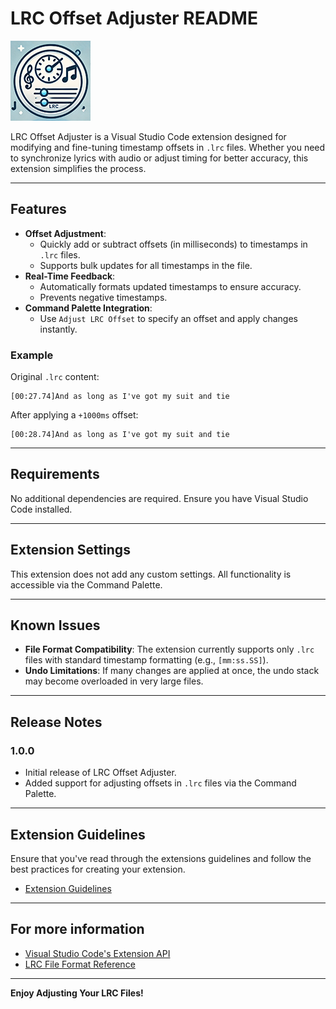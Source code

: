# LRC Offset Adjuster README

![Logo](icon.png)

LRC Offset Adjuster is a Visual Studio Code extension designed for modifying and fine-tuning timestamp offsets in `.lrc` files. Whether you need to synchronize lyrics with audio or adjust timing for better accuracy, this extension simplifies the process.

---

## Features

- **Offset Adjustment**:
  - Quickly add or subtract offsets (in milliseconds) to timestamps in `.lrc` files.
  - Supports bulk updates for all timestamps in the file.
- **Real-Time Feedback**:
  - Automatically formats updated timestamps to ensure accuracy.
  - Prevents negative timestamps.
- **Command Palette Integration**:
  - Use `Adjust LRC Offset` to specify an offset and apply changes instantly.

### Example

Original `.lrc` content:

```
[00:27.74]And as long as I've got my suit and tie
```

After applying a `+1000ms` offset:

```
[00:28.74]And as long as I've got my suit and tie
```

---

## Requirements

No additional dependencies are required. Ensure you have Visual Studio Code installed.

---

## Extension Settings

This extension does not add any custom settings. All functionality is accessible via the Command Palette.

---

## Known Issues

- **File Format Compatibility**: The extension currently supports only `.lrc` files with standard timestamp formatting (e.g., `[mm:ss.SS]`).
- **Undo Limitations**: If many changes are applied at once, the undo stack may become overloaded in very large files.

---

## Release Notes

### 1.0.0

- Initial release of LRC Offset Adjuster.
- Added support for adjusting offsets in `.lrc` files via the Command Palette.

---

## Extension Guidelines

Ensure that you've read through the extensions guidelines and follow the best practices for creating your extension.

- [Extension Guidelines](https://code.visualstudio.com/api/references/extension-guidelines)

---

## For more information

- [Visual Studio Code's Extension API](https://code.visualstudio.com/api)
- [LRC File Format Reference](<https://en.wikipedia.org/wiki/LRC_(file_format)>)

---

**Enjoy Adjusting Your LRC Files!**

